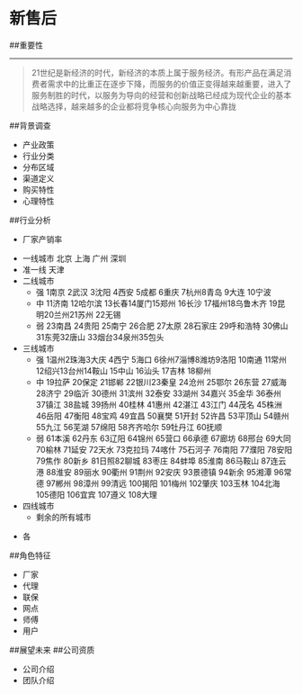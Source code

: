 # 新售后
##重要性
___
>21世纪是新经济的时代，新经济的本质上属于服务经济。有形产品在满足消费者需求中的比重正在逐步下降，而服务的价值正变得越来越重要，进入了服务制胜的时代，以服务为导向的经营和创新战略已经成为现代企业的基本战略选择，越来越多的企业都将竞争核心向服务为中心靠拢

##背景调查
* 产业政策
* 行业分类
* 分布区域
* 渠道定义
* 购买特性
* 心理特性

##行业分析
 * 厂家产销率
  - 一线城市 北京 上海  广州  深圳
  - 准一线 天津
  - 二线城市
    - 强 1南京 2武汉 3沈阳 4西安 5成都 6重庆 7杭州8青岛 9大连 10宁波
    - 中 11济南 12哈尔滨 13长春14厦门15郑州 16长沙 17福州18乌鲁木齐 19昆明20兰州21苏州 22无锡
    - 弱  23南昌 24贵阳 25南宁 26合肥 27太原 28石家庄 29呼和浩特 30佛山31东莞32唐山 33烟台34泉州35包头
  - 三线城市 
    - 强 1温州2珠海3大庆 4西宁 5海口 6徐州7淄博8潍坊9洛阳 10南通 11常州12绍兴13台州14鞍山 15中山 16汕头 17吉林 18柳州
    - 中 19拉萨 20保定 21邯郸 22银川23秦皇 24沧州 25鄂尔 26东营 27威海 28济宁 29临沂 30德州 31滨州 32泰安 33湖州 34嘉兴 35金华 36泰州 37镇江 38盐城 39扬州 40桂林 41惠州 42湛江 43江门 44茂名 45株洲 46岳阳 47衡阳 48宝鸡 49宜昌 50襄樊 51开封 52许昌 53平顶山 54赣州 55九江 56芜湖 57绵阳 58齐齐哈尔 59牡丹江 60抚顺
    - 弱 61本溪 62丹东 63辽阳 64锦州 65营口 66承德 67廊坊 68邢台 69大同 70榆林 71延安 72天水 73克拉玛 74喀什 75石河子 76南阳 77濮阳 78安阳 79焦作 80新乡 81日照82聊城 83枣庄 84蚌埠 85淮南 86马鞍山 87连云港 88淮安 89丽水 90衢州 91荆州 92安庆 93景德镇 94新余 95湘潭 96常德 97郴州 98漳州 99清远 100揭阳 101梅州 102肇庆 103玉林 104北海105德阳 106宜宾 107遵义 108大理
   - 四线城市
     - 剩余的所有城市
 * 各


##角色特征
 * 厂家
 * 代理
 * 联保
 * 网点
 * 师傅
 * 用户
 
##展望未来
##公司资质
  * 公司介绍
  * 团队介绍
